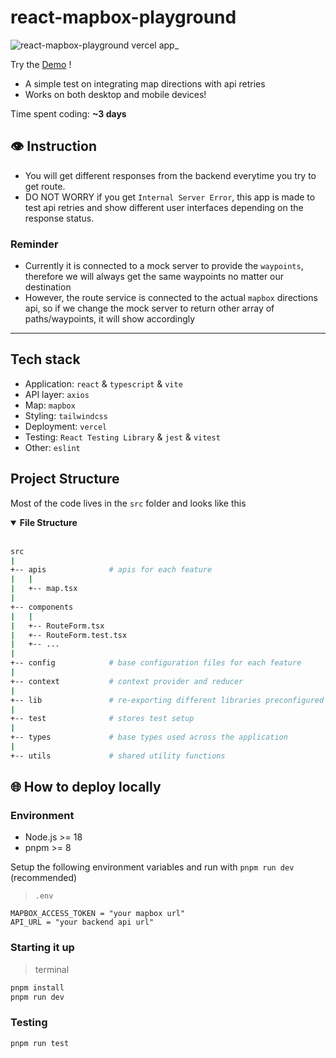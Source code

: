 # react-mapbox-playground

![react-mapbox-playground vercel app_](https://github.com/ipod1g/react-mapbox-playground/assets/105120582/89f5b6c8-3cba-499a-9f95-cf5cb424a0b8)


Try the [Demo](https://react-mapbox-playground.vercel.app/) !

- A simple test on integrating map directions with api retries
- Works on both desktop and mobile devices!

Time spent coding: **~3 days**
## 👁️ Instruction

- You will get different responses from the backend everytime you try to get route.
- DO NOT WORRY if you get `Internal Server Error`, this app is made to test api retries and show different user interfaces depending on the response status.

### Reminder
- Currently it is connected to a mock server to provide the `waypoints`, therefore we will always get the same waypoints no matter our destination
- However, the route service is connected to the actual `mapbox` directions api, so if we change the mock server to return other array of paths/waypoints, it will show accordingly
---

##  Tech stack

- Application: `react` & `typescript` & `vite`
- API layer: `axios`
- Map: `mapbox`
- Styling: `tailwindcss`
- Deployment: `vercel`
- Testing: `React Testing Library` & `jest` & `vitest`
- Other: `eslint`

## Project Structure

Most of the code lives in the `src` folder and looks like this

<details open>

<summary><b>File Structure</b></summary>
<br/>

```sh
src
|
+-- apis              # apis for each feature
|   |    
|   +-- map.tsx
|
+-- components         
|   |       
|   +-- RouteForm.tsx
|   +-- RouteForm.test.tsx           
|   +-- ...
|
+-- config            # base configuration files for each feature
|
+-- context           # context provider and reducer
|
+-- lib               # re-exporting different libraries preconfigured for the application
|
+-- test              # stores test setup
|
+-- types             # base types used across the application
|
+-- utils             # shared utility functions
```

</details>

## 🌐 How to deploy locally

### Environment

- Node.js >= 18
- pnpm >= 8

Setup the following environment variables and run with `pnpm run dev` (recommended)

> `.env`

```
MAPBOX_ACCESS_TOKEN = "your mapbox url"
API_URL = "your backend api url"
```

### Starting it up

> terminal

```bash
pnpm install
pnpm run dev
```

### Testing

```bash
pnpm run test
```

